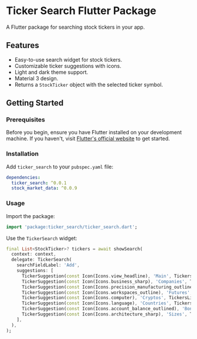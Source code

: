 # Ticker Search Flutter Package

A Flutter package for searching stock tickers in your app.

## Features

- Easy-to-use search widget for stock tickers.
- Customizable ticker suggestions with icons.
- Light and dark theme support.
- Material 3 design.
- Returns a `StockTicker` object with the selected ticker symbol.

## Getting Started

### Prerequisites

Before you begin, ensure you have Flutter installed on your development machine. If you haven't, visit [Flutter's official website](https://flutter.dev/) to get started.

### Installation

Add `ticker_search` to your `pubspec.yaml` file:

```yaml
dependencies:
  ticker_search: ^0.0.1
  stock_market_data: ^0.0.9
```

### Usage

Import the package:

```dart
import 'package:ticker_search/ticker_search.dart';
```

Use the `TickerSearch` widget:

```dart
final List<StockTicker>? tickers = await showSearch(
  context: context,
  delegate: TickerSearch(
    searchFieldLabel: 'Add',
    suggestions: [
      TickerSuggestion(const Icon(Icons.view_headline), 'Main', TickersList.main),
      TickerSuggestion(const Icon(Icons.business_sharp), 'Companies', TickersList.companies),
      TickerSuggestion(const Icon(Icons.precision_manufacturing_outlined), 'Sectors', TickersList.sectors),
      TickerSuggestion(const Icon(Icons.workspaces_outline), 'Futures', TickersList.futures),
      TickerSuggestion(const Icon(Icons.computer), 'Cryptos', TickersList.cryptoCurrencies),
      TickerSuggestion(const Icon(Icons.language), 'Countries', TickersList.countries),
      TickerSuggestion(const Icon(Icons.account_balance_outlined), 'Bonds', TickersList.bonds),
      TickerSuggestion(const Icon(Icons.architecture_sharp), 'Sizes', TickersList.sizes),
    ],
  ),
);
```

